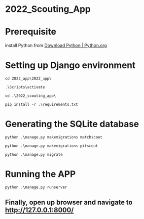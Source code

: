 # 2022_Scouting_App
# Prerequisite

install Python from [Download Python | Python.org](https://www.python.org/downloads/)

# Setting up Django environment

`cd 2022_app\2022_app\`

`.\Scripts\activate` 

`cd .\2022_scouting_app\`

`pip install -r .\requirements.txt`



# Generating the SQLite database

`python .\manage.py makemigrations matchscout`

`python .\manage.py makemigrations pitscout`

`python .\manage.py migrate`



# Running the APP

`python .\manage.py runserver`

## Finally, open up browser and navigate to http://127.0.0.1:8000/
